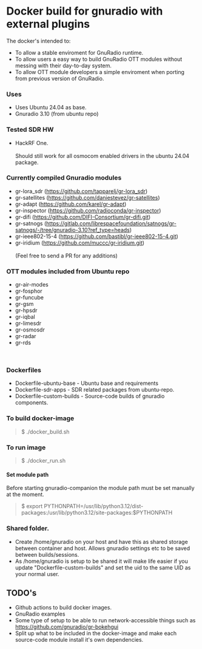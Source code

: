 # Docker build for gnuradio with external plugins

The docker's intended to:
* To allow a stable enviroment for GnuRadio runtime.
* To allow users a easy way to build GnuRadio OTT modules without messing with their day-to-day system.
* To allow OTT module developers a simple enviroment when porting from previous version of GnuRadio.

### Uses
* Uses Ubuntu 24.04 as base.
* Gnuradio 3.10 (from ubuntu repo)

### Tested SDR HW
* HackRF One.
<br /><br />Should still work for all osmocom enabled drivers in the ubuntu 24.04 package.

### Currently compiled Gnuradio modules
* gr-lora_sdr (https://github.com/tapparelj/gr-lora_sdr)
* gr-satellites (https://github.com/daniestevez/gr-satellites)
* gr-adapt (https://github.com/karel/gr-adapt)
* gr-inspector (https://github.com/radioconda/gr-inspector)
* gr-difi (https://github.com/DIFI-Consortium/gr-difi.git)
* gr-satnogs (https://gitlab.com/librespacefoundation/satnogs/gr-satnogs/-/tree/gnuradio-3.10?ref_type=heads)
* gr-ieee802-15-4 (https://github.com/bastibl/gr-ieee802-15-4.git)
* gr-iridium (https://github.com/muccc/gr-iridium.git)
<br /><br />(Feel free to send a PR for any additions)

### OTT modules included from Ubuntu repo
* gr-air-modes
* gr-fosphor
* gr-funcube
* gr-gsm
* gr-hpsdr
* gr-iqbal
* gr-limesdr
* gr-osmosdr
* gr-radar
* gr-rds
<br />

### Dockerfiles
* Dockerfile-ubuntu-base - Ubuntu base and requirements
* Dockerfile-sdr-apps - SDR related packages from ubuntu-repo.
* Dockerfile-custom-builds - Source-code builds of gnuradio components.



### To build docker-image
> $ ./docker_build.sh

### To run image
> $ ./docker_run.sh

#### Set module path
Before starting gnuradio-companion the module path must be set manually at the moment.
> $ export PYTHONPATH=/usr/lib/python3.12/dist-packages:/usr/lib/python3.12/site-packages:$PYTHONPATH


### Shared folder.
* Create /home/gnuradio on your host and have this as shared storage between container and host. Allows gnuradio settings etc to be saved between builds/sessions.
* As /home/gnuradio is setup to be shared it will make life easier if you update "Dockerfile-custom-builds" and set the uid to the same UID as your normal user.


## TODO's
* Github actions to build docker images.
* GnuRadio examples
* Some type of setup to be able to run network-accessible things such as https://github.com/gnuradio/gr-bokehgui
* Split up what to be included in the docker-image and make each source-code module install it's own dependencies.
